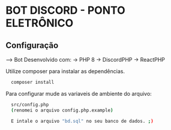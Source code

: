 # BOT DISCORD - PONTO ELETRÔNICO
## Configuração

--> Bot Desenvolvido com:
-> PHP 8
-> DiscordPHP
-> ReactPHP


Utilize composer para instalar as dependências.
```bash
  composer install
```


Para configurar mude as variaveis de ambiente do arquivo:
```bash
  src/config.php
  (renomei o arquivo config.php.example)

  E intale o arquivo "bd.sql" no seu banco de dados. ;)
```
    